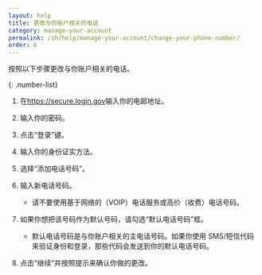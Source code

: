 ```yaml
---
layout: help
title: 更改与你账户相关的电话
category: manage-your-account
permalink: /zh/help/manage-your-account/change-your-phone-number/
order: 6 
---
```

按照以下步骤更改与你账户相关的电话。

{: .number-list}

1. 在<https://secure.login.gov>输入你的电邮地址。
2. 输入你的密码。
3. 点击“登录”键。
4. 输入你的身份证实方法。
5. 选择“添加电话号码”。
6. 输入新电话号码。
   
   * 请不要使用基于网络的（VOIP）电话服务或高价（收费）电话号码。
7. 如果你想把该号码作为默认号码，请勾选“默认电话号码”框。
   
   * 默认电话号码是与你账户相关的主电话号码。如果你使用 SMS/短信代码来验证身份和登录，那些代码会发送到你的默认电话号码。
8. 点击“继续”并按照提示来确认你做的更改。
